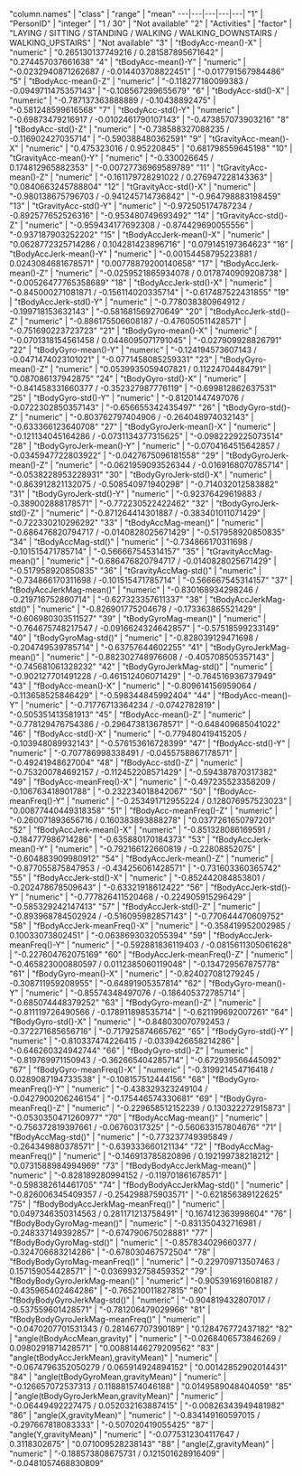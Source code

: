 "column.names" | "class" | "range" | "mean"
---|---|---|---|---|
"1" | "PersonID" | "integer" | "1  /  30" | "Not available"
"2" | "Activities" | "factor" | "LAYING / SITTING / STANDING / WALKING / WALKING_DOWNSTAIRS / WALKING_UPSTAIRS" | "Not available"
"3" | "tBodyAcc-mean()-X" | "numeric" | "0.265130137749216  /  0.281587895671642" | "0.274457037661638"
"4" | "tBodyAcc-mean()-Y" | "numeric" | "-0.0232940871262687  /  -0.014403708822451" | "-0.017791567984486"
"5" | "tBodyAcc-mean()-Z" | "numeric" | "-0.118277180099383  /  -0.0949711475357143" | "-0.108567299655679"
"6" | "tBodyAcc-std()-X" | "numeric" | "-0.787137363888889  /  -0.10438892475" | "-0.581248599616568"
"7" | "tBodyAcc-std()-Y" | "numeric" | "-0.69873479216917  /  -0.0102461790107143" | "-0.473857073903216"
"8" | "tBodyAcc-std()-Z" | "numeric" | "-0.738588327088235  /  -0.116902427035714" | "-0.590388480362591"
"9" | "tGravityAcc-mean()-X" | "numeric" | "0.475323016  /  0.95220845" | "0.681798559645198"
"10" | "tGravityAcc-mean()-Y" | "numeric" | "-0.330026645  /  0.174812965882353" | "-0.00727736969589789"
"11" | "tGravityAcc-mean()-Z" | "numeric" | "-0.161179728291022  /  0.276947228143363" | "0.0840663245788804"
"12" | "tGravityAcc-std()-X" | "numeric" | "-0.980138675796703  /  -0.941245714736842" | "-0.964798883198459"
"13" | "tGravityAcc-std()-Y" | "numeric" | "-0.972505174787234  /  -0.892577652526316" | "-0.953480749693492"
"14" | "tGravityAcc-std()-Z" | "numeric" | "-0.959434177692308  /  -0.874429690055556" | "-0.937187903252202"
"15" | "tBodyAccJerk-mean()-X" | "numeric" | "0.0628772325714286  /  0.104281423896716" | "0.079145197364623"
"16" | "tBodyAccJerk-mean()-Y" | "numeric" | "-0.00154458795223881  /  0.0243084681678571" | "0.00778879200140658"
"17" | "tBodyAccJerk-mean()-Z" | "numeric" | "-0.0259521865934078  /  0.0178740909208738" | "-0.00526477765358689"
"18" | "tBodyAccJerk-std()-X" | "numeric" | "-0.845000271081871  /  -0.156114020335714" | "-0.617487522431855"
"19" | "tBodyAccJerk-std()-Y" | "numeric" | "-0.778038380964912  /  -0.199718153632143" | "-0.581681569270649"
"20" | "tBodyAccJerk-std()-Z" | "numeric" | "-0.886175506608187  /  -0.476050511428571" | "-0.751690223723723"
"21" | "tBodyGyro-mean()-X" | "numeric" | "-0.0701318154561458  /  0.0446095071791045" | "-0.027909928826791"
"22" | "tBodyGyro-mean()-Y" | "numeric" | "-0.124194573607143  /  -0.0471474023101021" | "-0.0771458085259331"
"23" | "tBodyGyro-mean()-Z" | "numeric" | "0.0539935059407821  /  0.11224704484791" | "0.087086137942875"
"24" | "tBodyGyro-std()-X" | "numeric" | "-0.841458331660377  /  -0.352327987776119" | "-0.699812862637531"
"25" | "tBodyGyro-std()-Y" | "numeric" | "-0.81201447497076  /  -0.0722302850357143" | "-0.656655342435497"
"26" | "tBodyGyro-std()-Z" | "numeric" | "-0.803762797404906  /  -0.264048974032143" | "-0.633366123640708"
"27" | "tBodyGyroJerk-mean()-X" | "numeric" | "-0.121134045164286  /  -0.0731134377315625" | "-0.0982229225073514"
"28" | "tBodyGyroJerk-mean()-Y" | "numeric" | "-0.0704164515642857  /  -0.0345947722803922" | "-0.0427675096181558"
"29" | "tBodyGyroJerk-mean()-Z" | "numeric" | "-0.0621959093526344  /  -0.0169168070785714" | "-0.0538228953228931"
"30" | "tBodyGyroJerk-std()-X" | "numeric" | "-0.863912821132075  /  -0.508540971940298" | "-0.714032012583882"
"31" | "tBodyGyroJerk-std()-Y" | "numeric" | "-0.92376429619883  /  -0.389002888178571" | "-0.772230522422462"
"32" | "tBodyGyroJerk-std()-Z" | "numeric" | "-0.871264414301887  /  -0.383401011071429" | "-0.722330210296292"
"33" | "tBodyAccMag-mean()" | "numeric" | "-0.686476820794717  /  -0.0140828025671429" | "-0.517958920850835"
"34" | "tBodyAccMag-std()" | "numeric" | "-0.734866170311698  /  -0.101515471785714" | "-0.566667545314157"
"35" | "tGravityAccMag-mean()" | "numeric" | "-0.686476820794717  /  -0.0140828025671429" | "-0.517958920850835"
"36" | "tGravityAccMag-std()" | "numeric" | "-0.734866170311698  /  -0.101515471785714" | "-0.566667545314157"
"37" | "tBodyAccJerkMag-mean()" | "numeric" | "-0.830168934298246  /  -0.219716752860714" | "-0.627323357611337"
"38" | "tBodyAccJerkMag-std()" | "numeric" | "-0.826901775204678  /  -0.173363865521429" | "-0.606980303511527"
"39" | "tBodyGyroMag-mean()" | "numeric" | "-0.764675748217547  /  -0.0916624324642857" | "-0.57518599233149"
"40" | "tBodyGyroMag-std()" | "numeric" | "-0.828039129471698  /  -0.204749539785714" | "-0.63757644602255"
"41" | "tBodyGyroJerkMag-mean()" | "numeric" | "-0.882302748976608  /  -0.405708505357143" | "-0.745681061328232"
"42" | "tBodyGyroJerkMag-std()" | "numeric" | "-0.902127701491228  /  -0.461512406071429" | "-0.764516936737949"
"43" | "fBodyAcc-mean()-X" | "numeric" | "-0.809614156959064  /  -0.113658525846429" | "-0.598344845992404"
"44" | "fBodyAcc-mean()-Y" | "numeric" | "-0.71776713364234  /  -0.0742782819" | "-0.505351413581913"
"45" | "fBodyAcc-mean()-Z" | "numeric" | "-0.778129476754386  /  -0.296473813678571" | "-0.648409685041022"
"46" | "fBodyAcc-std()-X" | "numeric" | "-0.779480419415205  /  -0.103948089932143" | "-0.576153616728399"
"47" | "fBodyAcc-std()-Y" | "numeric" | "-0.707786998338491  /  -0.0455758867178571" | "-0.49241948627004"
"48" | "fBodyAcc-std()-Z" | "numeric" | "-0.753200784692157  /  -0.112452208571429" | "-0.594387870317382"
"49" | "fBodyAcc-meanFreq()-X" | "numeric" | "-0.497235523358209  /  -0.106763418901788" | "-0.232234018842067"
"50" | "fBodyAcc-meanFreq()-Y" | "numeric" | "-0.253491712955224  /  0.128076957523023" | "0.00877440449318358"
"51" | "fBodyAcc-meanFreq()-Z" | "numeric" | "-0.260071893656716  /  0.160383893888278" | "0.0377261650797201"
"52" | "fBodyAccJerk-mean()-X" | "numeric" | "-0.851328086169591  /  -0.184777986714286" | "-0.635880170184373"
"53" | "fBodyAccJerk-mean()-Y" | "numeric" | "-0.792166122660819  /  -0.22808852075" | "-0.604883909980912"
"54" | "fBodyAccJerk-mean()-Z" | "numeric" | "-0.877055875847953  /  -0.434256061428571" | "-0.731603360365742"
"55" | "fBodyAccJerk-std()-X" | "numeric" | "-0.852442084853801  /  -0.202478678509643" | "-0.63321918612422"
"56" | "fBodyAccJerk-std()-Y" | "numeric" | "-0.777826411520468  /  -0.224905915296429" | "-0.585329242147413"
"57" | "fBodyAccJerk-std()-Z" | "numeric" | "-0.893968784502924  /  -0.516095982857143" | "-0.770644470609752"
"58" | "fBodyAccJerk-meanFreq()-X" | "numeric" | "-0.358419952002985  /  0.10033073802451" | "-0.0638693032055394"
"59" | "fBodyAccJerk-meanFreq()-Y" | "numeric" | "-0.592881836119403  /  -0.0815611305061628" | "-0.227604762075169"
"60" | "fBodyAccJerk-meanFreq()-Z" | "numeric" | "-0.465823000880597  /  0.0112385060119048" | "-0.134729567875778"
"61" | "fBodyGyro-mean()-X" | "numeric" | "-0.824027081279245  /  -0.308711959208955" | "-0.64891905357814"
"62" | "fBodyGyro-mean()-Y" | "numeric" | "-0.85574348497076  /  -0.186405372785714" | "-0.685074448379252"
"63" | "fBodyGyro-mean()-Z" | "numeric" | "-0.811119726490566  /  -0.178911898535714" | "-0.621199692007261"
"64" | "fBodyGyro-std()-X" | "numeric" | "-0.848030070792453  /  -0.372271685656716" | "-0.717925874665762"
"65" | "fBodyGyro-std()-Y" | "numeric" | "-0.810337474226415  /  -0.0339426658214286" | "-0.646260324942744"
"66" | "fBodyGyro-std()-Z" | "numeric" | "-0.819769971150943  /  -0.362665404285714" | "-0.672939566445092"
"67" | "fBodyGyro-meanFreq()-X" | "numeric" | "-0.319921454716418  /  0.0289087194733538" | "-0.108157512444156"
"68" | "fBodyGyro-meanFreq()-Y" | "numeric" | "-0.438329323249104  /  -0.0427900206246154" | "-0.175446574330681"
"69" | "fBodyGyro-meanFreq()-Z" | "numeric" | "-0.229658512152239  /  0.130322272915873" | "-0.0530350471260977"
"70" | "fBodyAccMag-mean()" | "numeric" | "-0.756372819397661  /  -0.06760317325" | "-0.560633157804676"
"71" | "fBodyAccMag-std()" | "numeric" | "-0.773237749395849  /  -0.264349880378571" | "-0.639333660121134"
"72" | "fBodyAccMag-meanFreq()" | "numeric" | "-0.146913785820896  /  0.192199738218212" | "0.0731588984994969"
"73" | "fBodyBodyAccJerkMag-mean()" | "numeric" | "-0.828189280994152  /  -0.119701861678571" | "-0.598382614461705"
"74" | "fBodyBodyAccJerkMag-std()" | "numeric" | "-0.826006345409357  /  -0.254298875903571" | "-0.621856389122625"
"75" | "fBodyBodyAccJerkMag-meanFreq()" | "numeric" | "0.0497346350314563  /  0.281171213758491" | "0.167412363998604"
"76" | "fBodyBodyGyroMag-mean()" | "numeric" | "-0.831350432716981  /  -0.248337149392857" | "-0.674790675028881"
"77" | "fBodyBodyGyroMag-std()" | "numeric" | "-0.857834029660377  /  -0.324706683214286" | "-0.678030467572504"
"78" | "fBodyBodyGyroMag-meanFreq()" | "numeric" | "-0.229709713507463  /  0.157159054428571" | "-0.0369932758459352"
"79" | "fBodyBodyGyroJerkMag-mean()" | "numeric" | "-0.905391691608187  /  -0.435965402464286" | "-0.765210011827815"
"80" | "fBodyBodyGyroJerkMag-std()" | "numeric" | "-0.904819432807017  /  -0.537559601428571" | "-0.781206479029966"
"81" | "fBodyBodyGyroJerkMag-meanFreq()" | "numeric" | "-0.0470207701531343  /  0.281467707390189" | "0.128476772437182"
"82" | "angle(tBodyAccMean,gravity)" | "numeric" | "-0.0268406573846269  /  0.0980291871428571" | "0.00881446279209562"
"83" | "angle(tBodyAccJerkMean),gravityMean)" | "numeric" | "-0.0674796352050279  /  0.065914924894152" | "0.00142852902014431"
"84" | "angle(tBodyGyroMean,gravityMean)" | "numeric" | "-0.126657072537313  /  0.118881574046188" | "0.0149589048404059"
"85" | "angle(tBodyGyroJerkMean,gravityMean)" | "numeric" | "-0.06449492227475  /  0.052032163887415" | "-0.00826343949481982"
"86" | "angle(X,gravityMean)" | "numeric" | "-0.834149160597015  /  -0.297667818083333" | "-0.507020419055425"
"87" | "angle(Y,gravityMean)" | "numeric" | "-0.0775312304117647  /  0.3118302675" | "0.071009528238143"
"88" | "angle(Z,gravityMean)" | "numeric" | "-0.188573808675731  /  0.121501628916409" | "-0.0481057468830809"
